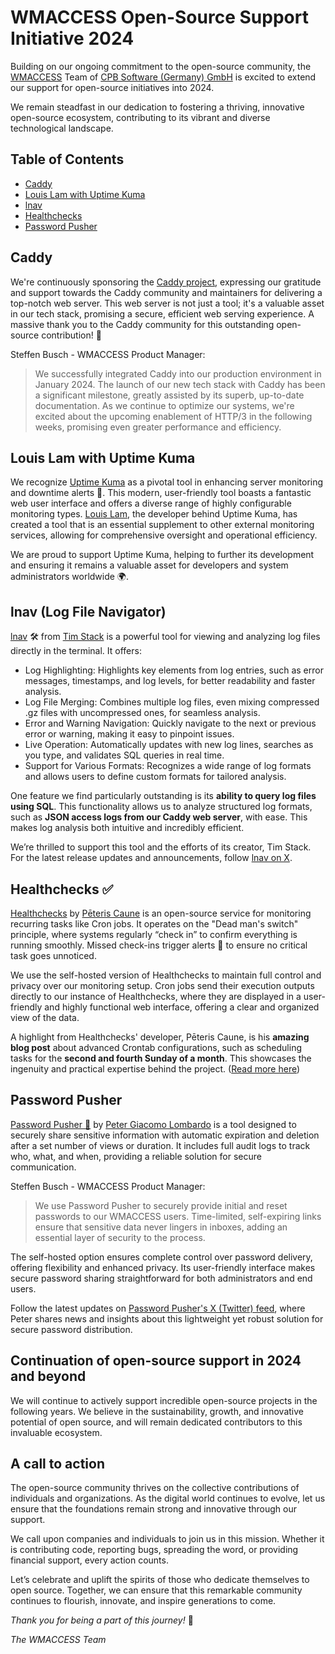 # WMACCESS Open-Source Support Initiative 2024

Building on our ongoing commitment to the open-source community, the [WMACCESS](https://www.wmaccess.com/en/) Team of [CPB Software (Germany) GmbH](https://www.cpb-software.com/en/) is excited to extend our support for open-source initiatives into 2024. 

We remain steadfast in our dedication to fostering a thriving, innovative open-source ecosystem, contributing to its vibrant and diverse technological landscape.

## Table of Contents

- [Caddy](#caddy)
- [Louis Lam with Uptime Kuma](#louis-lam-with-uptime-kuma)
- [lnav](#lnav-log-file-navigator)
- [Healthchecks](#healthchecks-)
- [Password Pusher](#password-pusher)

## Caddy

We're continuously sponsoring the [Caddy project](https://github.com/caddyserver/caddy), expressing our gratitude and support towards the Caddy community and maintainers for delivering a top-notch web server. This web server is not just a tool; it's a valuable asset in our tech stack, promising a secure, efficient web serving experience. A massive thank you to the Caddy community for this outstanding open-source contribution! 🙏

Steffen Busch - WMACCESS Product Manager:
> We successfully integrated Caddy into our production environment in January 2024. The launch of our new tech stack with Caddy has been a significant milestone, greatly assisted by its superb, up-to-date documentation. As we continue to optimize our systems, we're excited about the upcoming enablement of HTTP/3 in the following weeks, promising even greater performance and efficiency.

## Louis Lam with Uptime Kuma

We recognize [Uptime Kuma](https://github.com/louislam/uptime-kuma) as a pivotal tool in enhancing server monitoring and downtime alerts 🚨.
This modern, user-friendly tool boasts a fantastic web user interface and offers a diverse range of highly configurable monitoring types.
[Louis Lam](https://github.com/louislam), the developer behind Uptime Kuma, has created a tool that is an essential supplement to other external monitoring services, allowing for comprehensive oversight and operational efficiency.

We are proud to support Uptime Kuma, helping to further its development and ensuring it remains a valuable asset for developers and system administrators worldwide 🌍.

## lnav (Log File Navigator)

[lnav](https://lnav.org/) 🛠️ from [Tim Stack](https://github.com/tstack/lnav) is a powerful tool for viewing and analyzing log files directly in the terminal. It offers:

- Log Highlighting: Highlights key elements from log entries, such as error messages, timestamps, and log levels, for better readability and faster analysis.
- Log File Merging: Combines multiple log files, even mixing compressed .gz files with uncompressed ones, for seamless analysis.
- Error and Warning Navigation: Quickly navigate to the next or previous error or warning, making it easy to pinpoint issues.
- Live Operation: Automatically updates with new log lines, searches as you type, and validates SQL queries in real time.
- Support for Various Formats: Recognizes a wide range of log formats and allows users to define custom formats for tailored analysis.

One feature we find particularly outstanding is its **ability to query log files using SQL**. This functionality allows us to analyze structured log formats, such as **JSON access logs from our Caddy web server**, with ease. This makes log analysis both intuitive and incredibly efficient.

We’re thrilled to support this tool and the efforts of its creator, Tim Stack. For the latest release updates and announcements, follow [lnav on X](https://x.com/lnavapp).

## Healthchecks ✅

[Healthchecks](https://github.com/healthchecks/healthchecks) by [Pēteris Caune](https://github.com/cuu508) is an open-source service for monitoring recurring tasks like Cron jobs. It operates on the "Dead man's switch" principle, where systems regularly “check in” to confirm everything is running smoothly. Missed check-ins trigger alerts 🚨 to ensure no critical task goes unnoticed.

We use the self-hosted version of Healthchecks to maintain full control and privacy over our monitoring setup. Cron jobs send their execution outputs directly to our instance of Healthchecks, where they are displayed in a user-friendly and highly functional web interface, offering a clear and organized view of the data.

A highlight from Healthchecks' developer, Pēteris Caune, is his **amazing blog post** about advanced Crontab configurations, such as scheduling tasks for the **second and fourth Sunday of a month**. This showcases the ingenuity and practical expertise behind the project. ([Read more here](https://blog.healthchecks.io/2022/09/schedule-cron-job-the-funky-way/))

## Password Pusher

[Password Pusher 🔐](https://github.com/pglombardo/pwpush) by [Peter Giacomo Lombardo](https://x.com/pglombardo) is a tool designed to securely share sensitive information with automatic expiration and deletion after a set number of views or duration. It includes full audit logs to track who, what, and when, providing a reliable solution for secure communication.

Steffen Busch - WMACCESS Product Manager:
> We use Password Pusher to securely provide initial and reset passwords to our WMACCESS users. Time-limited, self-expiring links ensure that sensitive data never lingers in inboxes, adding an essential layer of security to the process.  

The self-hosted option ensures complete control over password delivery, offering flexibility and enhanced privacy. Its user-friendly interface makes secure password sharing straightforward for both administrators and end users.

Follow the latest updates on [Password Pusher's X (Twitter) feed](https://x.com/pwpush), where Peter shares news and insights about this lightweight yet robust solution for secure password distribution.

## Continuation of open-source support in 2024 and beyond

We will continue to actively support incredible open-source projects in the following years. We believe in the sustainability, growth, and innovative potential of open source, and will remain dedicated contributors to this invaluable ecosystem.

## A call to action

The open-source community thrives on the collective contributions of individuals and organizations. As the digital world continues to evolve, let us ensure that the foundations remain strong and innovative through our support.

We call upon companies and individuals to join us in this mission. Whether it is contributing code, reporting bugs, spreading the word, or providing financial support, every action counts.

Let’s celebrate and uplift the spirits of those who dedicate themselves to open source. Together, we can ensure that this remarkable community continues to flourish, innovate, and inspire generations to come.

_Thank you for being a part of this journey!_ 🚀

_The WMACCESS Team_
